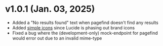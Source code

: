 # v1.0.1 (Jan. 03, 2025)

- Added a "No results found" text when pagefind doesn't find any results
- Added [simple icons](https://simpleicons.org) since Lucide is phasing out brand icons
- Fixed a bug where the (development-only) mock-endpoint for pagefind would error out due to an invalid mime-type